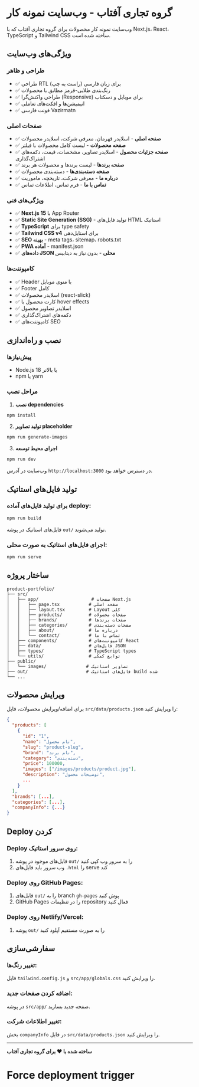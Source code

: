 # گروه تجاری آفتاب - وب‌سایت نمونه کار

وب‌سایت نمونه کار محصولات برای گروه تجاری آفتاب که با Next.js، React، TypeScript و Tailwind CSS ساخته شده است.

## ویژگی‌های وب‌سایت

### طراحی و ظاهر
- ✅ طراحی RTL (راست به چپ) برای زبان فارسی
- ✅ رنگ‌بندی طلایی-قرمز مطابق با محصولات
- ✅ طراحی واکنش‌گرا (Responsive) برای موبایل و دسکتاپ
- ✅ انیمیشن‌ها و افکت‌های تعاملی
- ✅ فونت فارسی Vazirmatn

### صفحات اصلی
- ✅ **صفحه اصلی** - اسلایدر قهرمان، معرفی شرکت، اسلایدر محصولات
- ✅ **صفحه محصولات** - لیست کامل محصولات با فیلتر
- ✅ **صفحه جزئیات محصول** - اسلایدر تصاویر، مشخصات، قیمت، دکمه‌های اشتراک‌گذاری
- ✅ **صفحه برندها** - لیست برندها و محصولات هر برند
- ✅ **صفحه دسته‌بندی‌ها** - دسته‌بندی محصولات
- ✅ **درباره ما** - معرفی شرکت، تاریخچه، ماموریت
- ✅ **تماس با ما** - فرم تماس، اطلاعات تماس

### ویژگی‌های فنی
- ✅ **Next.js 15** با App Router
- ✅ **Static Site Generation (SSG)** - تولید فایل‌های HTML استاتیک
- ✅ **TypeScript** برای type safety
- ✅ **Tailwind CSS v4** برای استایل‌دهی
- ✅ **SEO بهینه** - meta tags، sitemap، robots.txt
- ✅ **PWA آماده** - manifest.json
- ✅ **داده‌های JSON محلی** - بدون نیاز به دیتابیس

### کامپوننت‌ها
- ✅ Header با منوی موبایل
- ✅ Footer کامل
- ✅ اسلایدر محصولات (react-slick)
- ✅ کارت محصول با hover effects
- ✅ اسلایدر تصاویر محصول
- ✅ دکمه‌های اشتراک‌گذاری
- ✅ کامپوننت‌های SEO

## نصب و راه‌اندازی

### پیش‌نیازها
- Node.js 18 یا بالاتر
- npm یا yarn

### مراحل نصب

1. **نصب dependencies**
```bash
npm install
```

2. **تولید تصاویر placeholder**
```bash
npm run generate-images
```

3. **اجرای محیط توسعه**
```bash
npm run dev
```

وب‌سایت در آدرس `http://localhost:3000` در دسترس خواهد بود.

## تولید فایل‌های استاتیک

### برای تولید فایل‌های آماده deploy:

```bash
npm run build
```

فایل‌های استاتیک در پوشه `out/` تولید می‌شوند.

### اجرای فایل‌های استاتیک به صورت محلی:

```bash
npm run serve
```

## ساختار پروژه

```
product-portfolio/
├── src/
│   ├── app/                    # صفحات Next.js
│   │   ├── page.tsx           # صفحه اصلی
│   │   ├── layout.tsx         # Layout کلی
│   │   ├── products/          # صفحات محصولات
│   │   ├── brands/            # صفحات برندها
│   │   ├── categories/        # صفحات دسته‌بندی
│   │   ├── about/             # درباره ما
│   │   └── contact/           # تماس با ما
│   ├── components/            # کامپوننت‌های React
│   ├── data/                  # فایل‌های JSON
│   ├── types/                 # TypeScript types
│   └── utils/                 # توابع کمکی
├── public/
│   └── images/               # تصاویر استاتیک
├── out/                      # فایل‌های استاتیک build شده
└── ...
```

## ویرایش محصولات

برای اضافه/ویرایش محصولات، فایل `src/data/products.json` را ویرایش کنید:

```json
{
  "products": [
    {
      "id": "1",
      "name": "نام محصول",
      "slug": "product-slug",
      "brand": "نام برند",
      "category": "دسته‌بندی",
      "price": 100000,
      "images": ["/images/products/product.jpg"],
      "description": "توضیحات محصول",
      ...
    }
  ],
  "brands": [...],
  "categories": [...],
  "companyInfo": {...}
}
```

## Deploy کردن

### Deploy روی سرور استاتیک:
1. فایل‌های موجود در پوشه `out/` را به سرور وب کپی کنید
2. وب سرور باید فایل‌های `.html` را serve کند

### Deploy روی GitHub Pages:
1. فایل‌های `out/` را به branch `gh-pages` پوش کنید
2. GitHub Pages را در تنظیمات repository فعال کنید

### Deploy روی Netlify/Vercel:
1. پوشه `out/` را به صورت مستقیم آپلود کنید

## سفارشی‌سازی

### تغییر رنگ‌ها:
فایل `tailwind.config.js` و `src/app/globals.css` را ویرایش کنید.

### اضافه کردن صفحات جدید:
در پوشه `src/app/` صفحه جدید بسازید.

### تغییر اطلاعات شرکت:
بخش `companyInfo` در فایل `src/data/products.json` را ویرایش کنید.

---

**ساخته شده با ❤️ برای گروه تجاری آفتاب**
# Force deployment trigger
